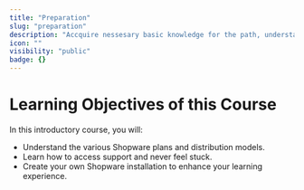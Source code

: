 ```yaml
---
title: "Preparation"
slug: "preparation"
description: "Accquire nessesary basic knowledge for the path, understand where to get support and create your Shopware installation to accompany your learning experience."
icon: ""
visibility: "public"
badge: {}
---
```

# Learning Objectives of this Course

In this introductory course, you will:

- Understand the various Shopware plans and distribution models.
- Learn how to access support and never feel stuck.
- Create your own Shopware installation to enhance your learning experience.

